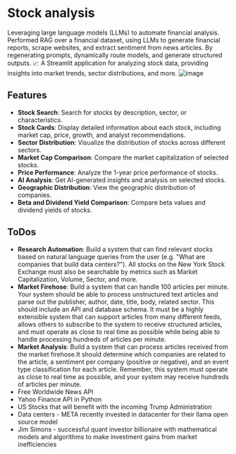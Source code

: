 # Stock analysis
Leveraging large language models (LLMs) to automate financial analysis. Performed RAG over a financial dataset, using LLMs to generate financial reports, scrape websites, and extract sentiment from news articles. By regenerating prompts, dynamically route models, and generate structured outputs.
📈 A Streamlit application for analyzing stock data, providing insights into market trends, sector distributions, and more.
![image](https://github.com/user-attachments/assets/a94b044c-cf98-4b64-90a6-270da7ee6849)

## Features
- **Stock Search**: Search for stocks by description, sector, or characteristics.
- **Stock Cards**: Display detailed information about each stock, including market cap, price, growth, and analyst recommendations.
- **Sector Distribution**: Visualize the distribution of stocks across different sectors.
- **Market Cap Comparison**: Compare the market capitalization of selected stocks.
- **Price Performance**: Analyze the 1-year price performance of stocks.
- **AI Analysis**: Get AI-generated insights and analysis on selected stocks.
- **Geographic Distribution**: View the geographic distribution of companies.
- **Beta and Dividend Yield Comparison**: Compare beta values and dividend yields of stocks.

## ToDos

- **Research Automation**: Build a system that can find relevant stocks based on natural language queries from the user (e.g. "What are companies that build data centers?"). All stocks on the New York Stock Exchange must also be searchable by metrics such as Market Capitalization, Volume, Sector, and more.
- **Market Firehose**: Build a system that can handle 100 articles per minute. Your system should be able to process unstructured text articles and parse out the publisher, author, date, title, body, related sector. This should include an API and database schema. It must be a highly extensible system that can support articles from many different feeds, allows others to subscribe to the system to receive structured articles, and must operate as close to real time as possible while being able to handle processing hundreds of articles per minute.
- **Market Analysis**: Build a system that can process articles received from the market firehose.It should determine which companies are related to the article, a sentiment per company (positive or negative), and an event type classification for each article. Remember, this system must operate as close to real time as possible, and your system may receive hundreds of articles per minute.
- Free Worldwide News API
- Yahoo Finance API in Python
- US Stocks that will benefit with the incoming Trump Administration
- Data centers - META recently invested in datacenter for their llama open source model
- Jim Simons - successful quant investor billionaire with mathematical models and algorithms to make investment gains from market inefficiencies
